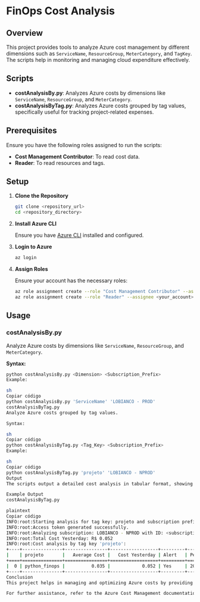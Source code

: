 # FinOps Cost Analysis

## Overview

This project provides tools to analyze Azure cost management by different dimensions such as `ServiceName`, `ResourceGroup`, `MeterCategory`, and `TagKey`. The scripts help in monitoring and managing cloud expenditure effectively.

## Scripts

- **costAnalysisBy.py**: Analyzes Azure costs by dimensions like `ServiceName`, `ResourceGroup`, and `MeterCategory`.
- **costAnalysisByTag.py**: Analyzes Azure costs grouped by tag values, specifically useful for tracking project-related expenses.

## Prerequisites

Ensure you have the following roles assigned to run the scripts:

- **Cost Management Contributor**: To read cost data.
- **Reader**: To read resources and tags.

## Setup

1. **Clone the Repository**

    ```sh
    git clone <repository_url>
    cd <repository_directory>
    ```

2. **Install Azure CLI**

    Ensure you have [Azure CLI](https://docs.microsoft.com/en-us/cli/azure/install-azure-cli) installed and configured.

3. **Login to Azure**

    ```sh
    az login
    ```

4. **Assign Roles**

    Ensure your account has the necessary roles:

    ```sh
    az role assignment create --role "Cost Management Contributor" --assignee <your_account>
    az role assignment create --role "Reader" --assignee <your_account>
    ```

## Usage

### costAnalysisBy.py

Analyze Azure costs by dimensions like `ServiceName`, `ResourceGroup`, and `MeterCategory`.

**Syntax:**

```sh
python costAnalysisBy.py <Dimension> <Subscription_Prefix>
Example:

sh
Copiar código
python costAnalysisBy.py 'ServiceName' 'LOBIANCO - PROD'
costAnalysisByTag.py
Analyze Azure costs grouped by tag values.

Syntax:

sh
Copiar código
python costAnalysisByTag.py <Tag_Key> <Subscription_Prefix>
Example:

sh
Copiar código
python costAnalysisByTag.py 'projeto' 'LOBIANCO - NPROD'
Output
The scripts output a detailed cost analysis in tabular format, showing average cost, cost for the previous day, and alerts if costs exceed the average plus standard deviation.

Example Output
costAnalysisByTag.py

plaintext
Copiar código
INFO:root:Starting analysis for tag key: projeto and subscription prefix: LOBIANCO - NPROD
INFO:root:Access token generated successfully.
INFO:root:Analyzing subscription: LOBIANCO - NPROD with ID: <subscription_id>
INFO:root:Total Cost Yesterday: R$ 0.052
INFO:root:Cost analysis by tag key 'projeto':
+----+---------------+----------------+------------------+---------+---------------------------------+-----------------+
|    | projeto       |   Average Cost |   Cost Yesterday | Alert   | Period of Average Calculation   | Analysis Date   |
+====+===============+================+==================+=========+=================================+=================+
|  0 | python_finops |          0.035 |            0.052 | Yes     | 2024-06-07 to 2024-06-14        | 2024-06-14      |
+----+---------------+----------------+------------------+---------+---------------------------------+-----------------+
Conclusion
This project helps in managing and optimizing Azure costs by providing detailed cost analysis through easy-to-use scripts. Ensure you have the necessary Azure roles assigned and follow the setup instructions for seamless execution.

For further assistance, refer to the Azure Cost Management documentation and the Azure CLI documentation.